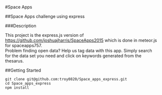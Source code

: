 #Space Apps 

##Space Apps challenge using express

###Description

This project is the express.js version of https://github.com/joshuajharris/SpaceApps2015
which is done in meteor.js for spaceapps757.  
Problem finding open data?  Help us tag data with this app.  Simply search for the data set you need and click on keywords generated from the thesarus.

##Getting Started   
```
git clone git@github.com:troy0820/Space_apps_express.git
cd Space_apps_express
npm install
```
